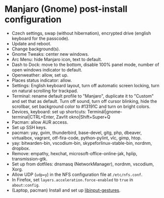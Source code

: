 # Manjaro (Gnome) post-install configuration

- Czech settings, swap (without hibernation), encrypted drive (english keyboard for the passcode).
- Update and reboot.
- Change background(s).
- Gnome Tweaks: center new windows.
- Arc Menu: hide Manjaro icon, text to default.
- Dash to Dock: move to the bottom, disable 100% panel mode, number of open windows indicator to default.
- Openweather: allow, set up.
- Places status indicator: allow.
- Settings: English keyboard layout, turn off automatic screen locking, turn on natural scrolling for trackpad.
- Terminal: rename default profile to "Manjaro", duplicate it to "Custom" and set that as default. Turn off sound, turn off cursor blinking, hide the scrollbar, set background color to #13191C and turn on bright colors.
- Devices, keyboard: set up shortcuts: Terminál|gnome-terminal|CTRL+Enter, Zavřít okno|Shift+Super+Q
- Pacman: allow AUR access.
- Set up SSH keys.
- pacman: yay, gvim, thunderbird, base-devel, gitg, php, dbeaver, virtualbox, vagrant, otf-fira-code, python-pylint, vlc, gimp, htop.
- yay: bitwarden-bin, vscodium-bin, skypeforlinux-stable-bin, nordnm, dropbox.
- Remove: empathy, hexchat, microsoft-office-online-jak, hplip, transmission-gtk.
- Set up from dotfiles: dnsmasq (NetworkManager), nordnm, vscodium, Xorg.
- Allow UDP (`udp=y`) in the NFS configuration file at `/etc/nfs.conf`.
- In Firefox, set `layers.acceleration.force-enabled` to `true` in `about:config`.
- (Laptop, pacman) Install and set up [libinput-gestures](https://github.com/bulletmark/libinput-gestures).
